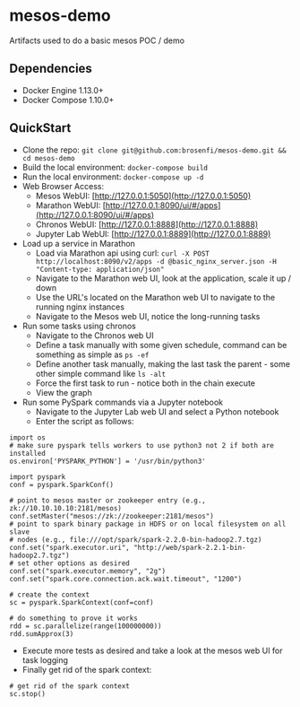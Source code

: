 # mesos-demo
Artifacts used to do a basic mesos POC / demo

## Dependencies

* Docker Engine 1.13.0+
* Docker Compose 1.10.0+

## QuickStart

* Clone the repo: `git clone git@github.com:brosenfi/mesos-demo.git && cd mesos-demo`
* Build the local environment: `docker-compose build`
* Run the local environment: `docker-compose up -d`
* Web Browser Access:
  - Mesos WebUI: [http://127.0.0.1:5050](http://127.0.0.1:5050)
  - Marathon WebUI: [http://127.0.0.1:8090/ui/#/apps](http://127.0.0.1:8090/ui/#/apps)
  - Chronos WebUI: [http://127.0.0.1:8888](http://127.0.0.1:8888)
  - Jupyter Lab WebUI: [http://127.0.0.1:8889](http://127.0.0.1:8889)
* Load up a service in Marathon
  - Load via Marathon api using curl: `curl -X POST http://localhost:8090/v2/apps -d @basic_nginx_server.json -H "Content-type: application/json"`
  - Navigate to the Marathon web UI, look at the application, scale it up / down
  - Use the URL's located on the Marathon web UI to navigate to the running nginx instances
  - Navigate to the Mesos web UI, notice the long-running tasks
* Run some tasks using chronos
  - Navigate to the Chronos web UI
  - Define a task manually with some given schedule, command can be something as simple as `ps -ef`
  - Define another task manually, making the last task the parent - some other simple command like `ls -alt`
  - Force the first task to run - notice both in the chain execute
  - View the graph
* Run some PySpark commands via a Jupyter notebook
  - Navigate to the Jupyter Lab web UI and select a Python notebook
  - Enter the script as follows:
```
import os
# make sure pyspark tells workers to use python3 not 2 if both are installed
os.environ['PYSPARK_PYTHON'] = '/usr/bin/python3'

import pyspark
conf = pyspark.SparkConf()

# point to mesos master or zookeeper entry (e.g., zk://10.10.10.10:2181/mesos)
conf.setMaster("mesos://zk://zookeeper:2181/mesos")
# point to spark binary package in HDFS or on local filesystem on all slave
# nodes (e.g., file:///opt/spark/spark-2.2.0-bin-hadoop2.7.tgz)
conf.set("spark.executor.uri", "http://web/spark-2.2.1-bin-hadoop2.7.tgz")
# set other options as desired
conf.set("spark.executor.memory", "2g")
conf.set("spark.core.connection.ack.wait.timeout", "1200")

# create the context
sc = pyspark.SparkContext(conf=conf)

# do something to prove it works
rdd = sc.parallelize(range(100000000))
rdd.sumApprox(3)
```
  - Execute more tests as desired and take a look at the mesos web UI for task logging
  - Finally get rid of the spark context:
```
# get rid of the spark context
sc.stop()
```


